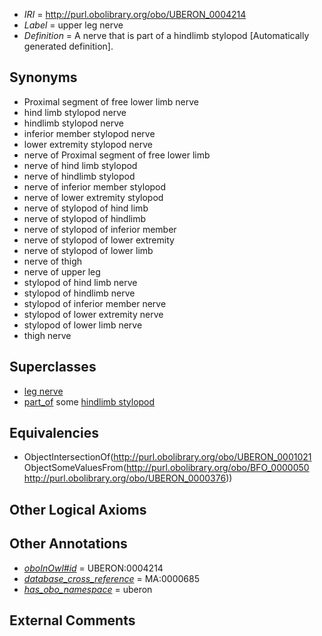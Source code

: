  * *IRI* = http://purl.obolibrary.org/obo/UBERON_0004214
 * *Label* = upper leg nerve
 * *Definition* = A nerve that is part of a hindlimb stylopod [Automatically generated definition].

## Synonyms

 * Proximal segment of free lower limb nerve
 * hind limb stylopod nerve
 * hindlimb stylopod nerve
 * inferior member stylopod nerve
 * lower extremity stylopod nerve
 * nerve of Proximal segment of free lower limb
 * nerve of hind limb stylopod
 * nerve of hindlimb stylopod
 * nerve of inferior member stylopod
 * nerve of lower extremity stylopod
 * nerve of stylopod of hind limb
 * nerve of stylopod of hindlimb
 * nerve of stylopod of inferior member
 * nerve of stylopod of lower extremity
 * nerve of stylopod of lower limb
 * nerve of thigh
 * nerve of upper leg
 * stylopod of hind limb nerve
 * stylopod of hindlimb nerve
 * stylopod of inferior member nerve
 * stylopod of lower extremity nerve
 * stylopod of lower limb nerve
 * thigh nerve

## Superclasses

 * [leg nerve](../../UBERON/31/UBERON_0003431.md)
 * [part_of](../../BFO/50/BFO_0000050.md) some [hindlimb stylopod](../../UBERON/76/UBERON_0000376.md)

## Equivalencies

 * ObjectIntersectionOf(<http://purl.obolibrary.org/obo/UBERON_0001021> ObjectSomeValuesFrom(<http://purl.obolibrary.org/obo/BFO_0000050> <http://purl.obolibrary.org/obo/UBERON_0000376>))

## Other Logical Axioms


## Other Annotations

 * *[oboInOwl#id](../../id/oboInOwl#id.md)* = UBERON:0004214
 * *[database_cross_reference](../../ef/oboInOwl#hasDbXref.md)* = MA:0000685
 * *[has_obo_namespace](../../ce/oboInOwl#hasOBONamespace.md)* = uberon

## External Comments

